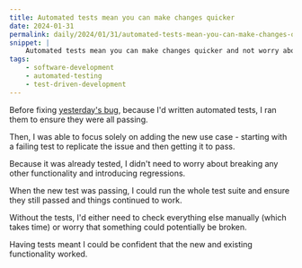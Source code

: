 ```yaml
---
title: Automated tests mean you can make changes quicker
date: 2024-01-31
permalink: daily/2024/01/31/automated-tests-mean-you-can-make-changes-quicker
snippet: |
    Automated tests mean you can make changes quicker and not worry about introducing regressions.
tags:
    - software-development
    - automated-testing
    - test-driven-development
---
```


Before fixing [yesterday's bug][yesterday], because I'd written automated tests, I ran them to ensure they were all passing.

Then, I was able to focus solely on adding the new use case - starting with a failing test to replicate the issue and then getting it to pass.

Because it was already tested, I didn't need to worry about breaking any other functionality and introducing regressions.

When the new test was passing, I could run the whole test suite and ensure they still passed and things continued to work.

Without the tests, I'd either need to check everything else manually (which takes time) or worry that something could potentially be broken.

Having tests meant I could be confident that the new and existing functionality worked.

[yesterday]: {{site.url}}/archive/2024/01/30/tdd-doesnt-mean-you-know-everything-upfront
